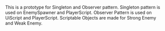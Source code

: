 This is a prototype for Singleton and Observer pattern.
Singleton pattern is used on EnemySpawner and PlayerScript.
Observer Pattern is used on UiScript and PlayerScript.
Scriptable Objects are made for Strong Enemy and Weak Enemy.
